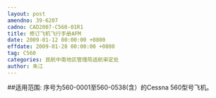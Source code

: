 ```yaml
---
layout: post
amendno: 39-6207
cadno: CAD2007-C560-01R1
title: 修订飞机飞行手册AFM
date: 2009-01-12 00:00:00 +0800
effdate: 2009-01-28 00:00:00 +0800
tag: C560
categories: 民航中南地区管理局适航审定处
author: 朱江
---
```


##适用范围:
序号为560-0001至560-0538(含）的Cessna 560型号飞机。

